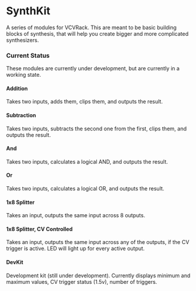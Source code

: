 
# SynthKit

A series of modules for VCVRack.  This are meant to be basic building blocks
of synthesis, that will help you create bigger and more complicated
synthesizers.

### Current Status

These modules are currently under development, but are currently in a working
state.

#### Addition

Takes two inputs, adds them, clips them, and outputs the result.

#### Subtraction

Takes two inputs, subtracts the second one from the first, clips them, and
outputs the result.

#### And

Takes two inputs, calculates a logical AND, and outputs the result.

#### Or

Takes two inputs, calculates a logical OR, and outputs the result.

#### 1x8 Splitter

Takes an input, outputs the same input across 8 outputs.

#### 1x8 Splitter, CV Controlled

Takes an input, outputs the same input across any of the outputs, if the CV
trigger is active.  LED will light up for every active output.

#### DevKit

Development kit (still under development).  Currently displays minimum and
maximum values, CV trigger status (1.5v), number of triggers.
